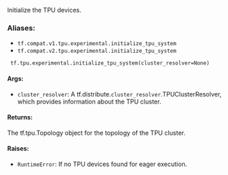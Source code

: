 
Initialize the TPU devices.
### Aliases:
- `tf.compat.v1.tpu.experimental.initialize_tpu_system`
- `tf.compat.v2.tpu.experimental.initialize_tpu_system`

```
 tf.tpu.experimental.initialize_tpu_system(cluster_resolver=None)
```
#### Args:
- `cluster_resolver`: A tf.distribute.`cluster_resolver`.TPUClusterResolver, which provides information about the TPU cluster.
#### Returns:

The tf.tpu.Topology object for the topology of the TPU cluster.
#### Raises:
- `RuntimeError`: If no TPU devices found for eager execution.
